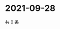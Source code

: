 # 2021-09-28

共 0 条

<!-- BEGIN WEIBO -->
<!-- 最后更新时间 Tue Sep 28 2021 19:09:30 GMT+0800 (China Standard Time) -->

<!-- END WEIBO -->
